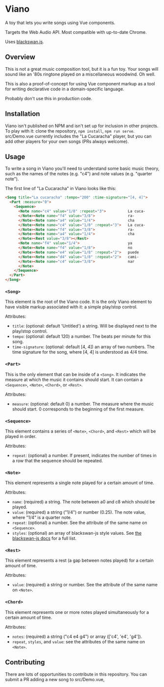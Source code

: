 # Viano

A toy that lets you write songs using Vue components.

Targets the Web Audio API. Most compatible with up-to-date Chrome.

Uses [blackswan.js](https://github.com/isaaclyman/blackswan-js).

## Overview

This is not a great music composition tool, but it is a fun toy. Your songs will sound like an '80s ringtone played on a  miscellaneous woodwind. Oh well.

This is also a proof-of-concept for using Vue component markup as a tool for writing declarative code in a domain-specific language.

Probably don't use this in production code.

## Installation

Viano isn't published on NPM and isn't set up for inclusion in other projects. To play with it: clone the repository, `npm install`, `npm run serve`. src/Demo.vue currently includes the "La Cucaracha" player, but you can add other players for your own songs (PRs always welcome).

## Usage

To write a song in Viano you'll need to understand some basic music theory, such as the names of the notes (e.g. "c4") and note values (e.g. "quarter note").

The first line of "La Cucaracha" in Viano looks like this:

```html
<Song title="La cucaracha" :tempo="200" :time-signature="[4, 4]">
  <Part :measure="0">
    <Sequence>
      <Note name="c4" value="1/8" :repeat="3">          La cuca-
      </Note><Note name="f4" value="3/8">               ra-
      </Note><Note name="a4" value="1/4">               cha
      </Note><Note name="c4" value="1/8" :repeat="3">   La cuca-
      </Note><Note name="f4" value="3/8">               ra-
      </Note><Note name="a4" value="1/4">               cha
      </Note><Rest value="3/8"></Rest>
      <Note name="f4" value="1/4">                      ya
      </Note><Note name="f4" value="1/8">               no
      </Note><Note name="e4" value="1/8" :repeat="2">   puede
      </Note><Note name="d4" value="1/8" :repeat="2">   cami-
      </Note><Note name="c4" value="3/8">               nar
      </Note>
    </Sequence>
  </Part>
</Song>
```

### `<Song>`

This element is the root of the Viano code. It is the only Viano element to have visible markup associated with it: a simple play/stop control.

Attributes:

- `title`: (optional: default 'Untitled') a string. Will be displayed next to the play/stop control.
- `tempo`: (optional: default 120) a number. The beats per minute for this song.
- `time-signature`: (optional: default [4, 4]) an array of two numbers. The time signature for the song, where [4, 4] is understood as 4/4 time.

### `<Part>`

This is the only element that can be inside of a `<Song>`. It indicates the measure at which the music it contains should start. It can contain a `<Sequence>`, `<Note>`, `<Chord>`, or `<Rest>`.

Attributes:

- `measure`: (optional: default 0) a number. The measure where the music should start. 0 corresponds to the beginning of the first measure.

### `<Sequence>`

This element contains a series of `<Note>`, `<Chord>`, and `<Rest>` which will be played in order.

Attributes:

- `repeat`: (optional) a number. If present, indicates the number of times in a row that the sequence should be repeated.

### `<Note>`

This element represents a single note played for a certain amount of time.

Attributes:

- `name`: (required) a string. The note between a0 and c8 which should be played.
- `value`: (required) a string ("1/4") or number (0.25). The note value, where "1/4" is a quarter note.
- `repeat`: (optional) a number. See the attribute of the same name on `<Sequence>`.
- `styles`: (optional) an array of blackswan-js style values. See [the blackswan-js docs](https://github.com/isaaclyman/blackswan-js#styles) for a full list.

### `<Rest>`

This element represents a rest (a gap between notes played) for a certain amount of time.

Attributes:

- `value`: (required) a string or number. See the attribute of the same name on `<Note>`.

### `<Chord>`

This element represents one or more notes played simultaneously for a certain amount of time.

Attributes:

- `notes`: (required) a string ("c4 e4 g4") or array (['c4', 'e4', 'g4']).
- `repeat`, `styles`, and `value`: see the attributes of the same name on `<Note>`.

## Contributing

There are lots of opportunities to contribute in this repository. You can submit a PR adding a new song to src/Demo.vue, 